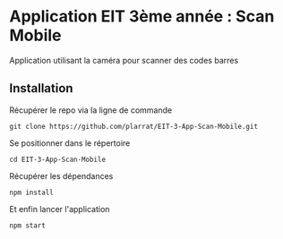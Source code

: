 # Application EIT 3ème année : Scan Mobile

Application utilisant la caméra pour scanner des codes barres

## Installation

Récupérer le repo via la ligne de commande

`git clone https://github.com/plarrat/EIT-3-App-Scan-Mobile.git`

Se positionner dans le répertoire

`cd EIT-3-App-Scan-Mobile`

Récupérer les dépendances

`npm install`

Et enfin lancer l'application

`npm start`
